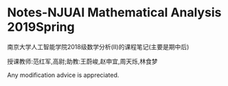 # Notes-NJUAI Mathematical Analysis 2019Spring
南京大学人工智能学院2018级数学分析(II)的课程笔记(主要是期中后)

授课教师:范红军,高尉;助教:王蔚峻,赵申宜,周天烁,林食梦

Any modification advice is appreciated.
